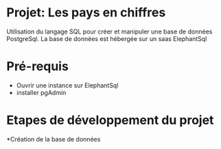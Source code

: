 # Projet: Les pays en chiffres
Utilisation du langage SQL pour créer et manipuler une base de données PostgreSql.
La base de données est hébergée sur un saas ElephantSql

# Pré-requis
* Ouvrir une instance sur ElephantSql
* installer pgAdmin

# Etapes de développement du projet
*Création de la base de données
